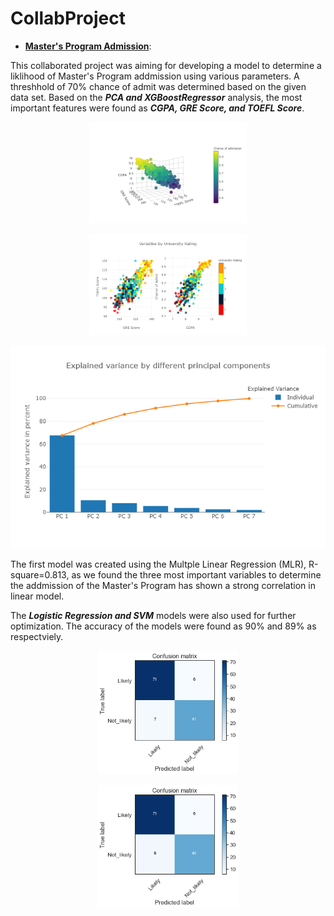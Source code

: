 # CollabProject

* **[Master's Program Admission][1]**:

This collaborated project was aiming for developing a model to determine a liklihood of Master's Program addmission using various parameters. A threshhold of 70% chance of admit was determined based on the given data set. Based on the ***PCA and XGBoostRegressor*** analysis, the most important features were found as ***CGPA, GRE Score, and TOEFL Score***.

<p align="center"><img src="images/newplot.png" width=50% class="center"></p>
<p align="center"><img src="images/newplot (1).png" width=50% class="center"></p>
<p align="center"><img src="images/newplot (2).png" width=100% class="center"></p>

The first model was created using the Multple Linear Regression (MLR), R-square=0.813, as we found the three most important variables to determine the addmission of the Master's Program has shown a strong correlation in linear model.

The ***Logistic Regression and SVM*** models were also used for further optimization. The accuracy of the models were found as 90% and 89% as respectviely.

<p align="center"><img src="images/cm_LR.png" width=45% class="center"></p>
<p align="center"><img src="images/cm_SVM.png" width=45% class="center"></p>




[1]:https://nbviewer.jupyter.org/github/kylelee417/CollabProject/blob/master/project_notebook.ipynb
